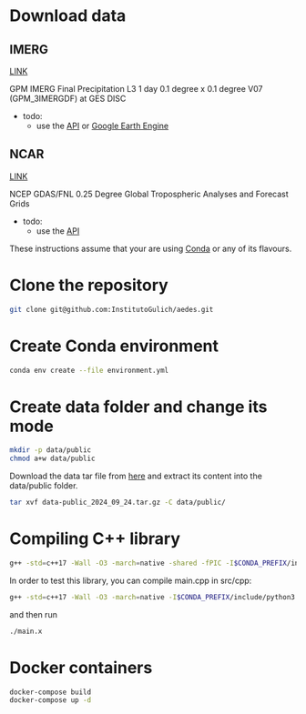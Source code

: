 # Download data

## IMERG

[LINK](https://search.earthdata.nasa.gov/)

GPM IMERG Final Precipitation L3 1 day 0.1 degree x 0.1 degree V07 (GPM_3IMERGDF) at GES DISC

- todo:
    * use the [API](https://gpm-api.readthedocs.io/en/latest/index.html) or [Google Earth Engine](https://developers.google.com/earth-engine/datasets/catalog/NASA_GPM_L3_IMERG_V07#description)

## NCAR

[LINK](https://rda.ucar.edu/datasets/d083003/)

NCEP GDAS/FNL 0.25 Degree Global Tropospheric Analyses and Forecast Grids

- todo:
    * use the [API](https://github.com/NCAR/rda-apps-clients/tree/main)

These instructions assume that your are using [Conda](https://conda.io/projects/conda/en/latest/user-guide/install/index.html) or any of its flavours.

# Clone the repository

```bash
git clone git@github.com:InstitutoGulich/aedes.git
```

# Create Conda environment 

```bash
conda env create --file environment.yml
```
# Create data folder and change its mode

```bash
mkdir -p data/public
chmod a+w data/public
```

Download the data tar file from [here](https://drive.google.com/file/d/1cUsIabnSyhezCHoGRMWhX3d-4qymQYrj/view?usp=sharing) and extract its content into the data/public folder.

```bash
tar xvf data-public_2024_09_24.tar.gz -C data/public/
```

# Compiling C++ library

```bash
g++ -std=c++17 -Wall -O3 -march=native -shared -fPIC -I$CONDA_PREFIX/include/python3.8 -I$CONDA_PREFIX/include/eigen3 -I$CONDA_PREFIX/include/ src/cpp/otero_precipitation_wrapper.cpp -o src/otero_precipitation_wrapper.so
```

In order to test this library, you can compile main.cpp in src/cpp:

```bash
g++ -std=c++17 -Wall -O3 -march=native -I$CONDA_PREFIX/include/python3.8 -I$CONDA_PREFIX/include -L./src/ src/cpp/main.cpp -o main.x
```

and then run 

```bash
./main.x
```

# Docker containers

```bash
docker-compose build
docker-compose up -d
```
